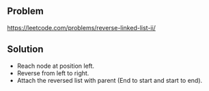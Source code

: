 ## Problem

https://leetcode.com/problems/reverse-linked-list-ii/

## Solution

- Reach node at position left.
- Reverse from left to right.
- Attach the reversed list with parent (End to start and start to end).
